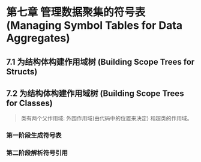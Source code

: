 # 第七章 管理数据聚集的符号表 (Managing Symbol Tables for Data Aggregates)

## 7.1 为结构体构建作用域树 (Building Scope Trees for Structs)

## 7.2 为结构体构建作用域树 (Building Scope Trees for Classes)

> 类有两个父作用域: 外围作用域(由代码中的位置来决定) 和超类的作用域。

### 第一阶段生成符号表

### 第二阶段解析符号引用


